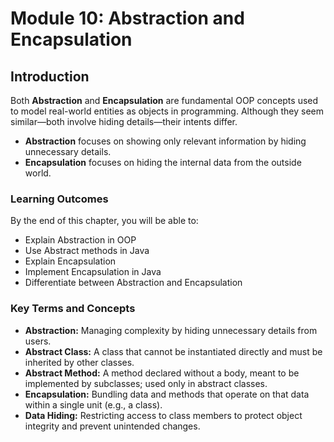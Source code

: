 # Module 10: Abstraction and Encapsulation

## Introduction

Both **Abstraction** and **Encapsulation** are fundamental OOP concepts used to model real-world entities as objects in programming. Although they seem similar—both involve hiding details—their intents differ.

- **Abstraction** focuses on showing only relevant information by hiding unnecessary details.
- **Encapsulation** focuses on hiding the internal data from the outside world.

### Learning Outcomes

By the end of this chapter, you will be able to:
- Explain Abstraction in OOP  
- Use Abstract methods in Java  
- Explain Encapsulation  
- Implement Encapsulation in Java  
- Differentiate between Abstraction and Encapsulation  

### Key Terms and Concepts

- **Abstraction:** Managing complexity by hiding unnecessary details from users.  
- **Abstract Class:** A class that cannot be instantiated directly and must be inherited by other classes.  
- **Abstract Method:** A method declared without a body, meant to be implemented by subclasses; used only in abstract classes.  
- **Encapsulation:** Bundling data and methods that operate on that data within a single unit (e.g., a class).  
- **Data Hiding:** Restricting access to class members to protect object integrity and prevent unintended changes.

